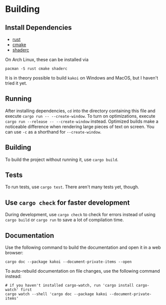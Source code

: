 # Building

## Install Dependencies

- [rust](https://www.rust-lang.org/tools/install)
- [cmake](https://cmake.org/download/)
- [shaderc](https://github.com/google/shaderc#downloads)

On Arch Linux, these can be installed via
```
pacman -S rust cmake shaderc
```

It is in theory possible to build `kakoi` on Windows and MacOS, but I haven't
tried it yet.

## Running

After installing dependencies, `cd` into the directory containing this file and
execute `cargo run -- --create-window`. To turn on optimizations, execute `cargo
run --release -- --create-window` instead. Optimized builds make a noticeable
difference when rendering large pieces of text on screen. You can use `-c` as a
shorthand for `--create-window`.

## Building

To build the project without running it, use `cargo build`.

## Tests

To run tests, use `cargo test`. There aren't many tests yet, though.

## Use `cargo check` for faster development

During development, use `cargo check` to check for errors instead of using
`cargo build` or `cargo run` to save a lot of compilation time.

## Documentation

Use the following command to build the documentation and open it in a web
browser:

```
cargo doc --package kakoi --document-private-items --open
```

To auto-rebuild documentation on file changes, use the following command instead:

```
# if you haven't installed cargo-watch, run 'cargo install cargo-watch' first
cargo watch --shell 'cargo doc --package kakoi --document-private-items'
```

